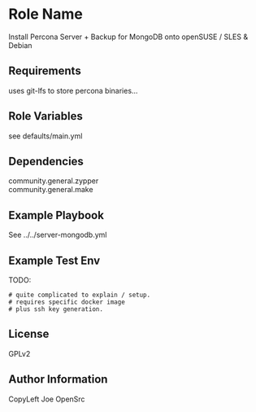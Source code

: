 Role Name
=========

Install Percona Server + Backup for MongoDB onto openSUSE / SLES & Debian

Requirements
------------

  uses git-lfs to store percona binaries...

Role Variables
--------------

  see defaults/main.yml

Dependencies
------------
  
  community.general.zypper  
  community.general.make

Example Playbook
----------------

See ../../server-mongodb.yml

Example Test Env
----------------

TODO:

```
# quite complicated to explain / setup. 
# requires specific docker image 
# plus ssh key generation.
```

License
-------

  GPLv2

Author Information
------------------

  CopyLeft Joe OpenSrc

